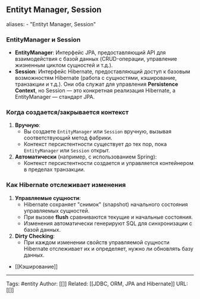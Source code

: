 ## Entityt Manager, Session
aliases: 
	- "Entityt Manager, Session"


### EntityManager и Session
- **EntityManager**: Интерфейс JPA, предоставляющий API для взаимодействия с базой данных (CRUD-операции, управление жизненным циклом сущностей и т.д.).
- **Session**: Интерфейс Hibernate, предоставляющий доступ к базовым возможностям Hibernate (работа с сущностями, кэширование, транзакции и т.д.).
Они оба служат для управления **Persistence Context**, но Session — это конкретная реализация Hibernate, а EntityManager — стандарт JPA.

### Когда создается/закрывается контекст
1. **Вручную**:
    - Вы создаете `EntityManager` или `Session` вручную, вызывая соответствующий метод фабрики.
    - Контекст персистентности существует до тех пор, пока `EntityManager` или `Session` открыт.
2. **Автоматически** (например, с использованием Spring):
    - Контекст персистентности создается и управляется контейнером в пределах транзакции.

### Как Hibernate отслеживает изменения
1. **Управляемые сущности**:
    - Hibernate сохраняет "снимок" (snapshot) начального состояния управляемых сущностей.
    - При вызове **flush** сравниваются текущие и начальные состояния.
    - Изменения автоматически генерируют SQL для синхронизации с базой данных.
2. **Dirty Checking**:
    - При каждом изменении свойств управляемой сущности Hibernate отслеживает их и определяет, нужно ли обновлять базу данных.

- [[Кэширование]]


---
Tags: #entity
Author: [[]]
Related: [[JDBC, ORM, JPA and Hibernate]]
URL: [[]]